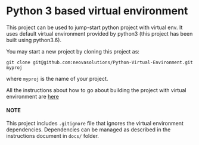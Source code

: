 # Python 3 based virtual environment

This project can be used to jump-start python project with virtual env. It uses default virtual environment provided by python3 (this project has been built using python3.6).


You may start a new project by cloning this project as:

`git clone git@github.com:neovasolutions/Python-Virtual-Environment.git myproj`

where `myproj` is the name of your project.


All the instructions about how to go about building the project with virtual environment are [here](https://github.com/neovasolutions/Python-Virtual-Environment/blob/master/docs/Python_Neova.pdf)

#### NOTE
This project includes `.gitignore` file that ignores the virtual environment dependencies. Dependencies can be managed as described in the instructions document in `docs/` folder.
